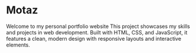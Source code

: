 # Motaz
Welcome to my personal portfolio website This project showcases my skills and projects in web development. Built with HTML, CSS, and JavaScript, it features a clean, modern design with responsive layouts and interactive elements.
